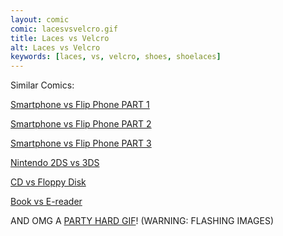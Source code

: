```yaml
---
layout: comic
comic: lacesvsvelcro.gif
title: Laces vs Velcro
alt: Laces vs Velcro
keywords: [laces, vs, velcro, shoes, shoelaces]
---
```


Similar Comics:

[Smartphone vs Flip Phone PART 1](http://lolnein.com/2013/08/28/smartphones/)

[Smartphone vs Flip Phone PART 2](http://lolnein.com/2014/10/01/smartphones2/)

[Smartphone vs Flip Phone PART 3](http://lolnein.com/2015/04/24/smartwatches/)

[Nintendo 2DS vs 3DS](http://lolnein.com/2013/09/06/2ds/)

[CD vs Floppy Disk](http://lolnein.com/2015/05/11/cdvsfloppydisk/)

[Book vs E-reader](http://lolnein.com/2016/03/03/bookvsereader/)

AND OMG A [PARTY HARD GIF](http://blog.lolnein.com/2013/09/19/partyhard/)! (WARNING: FLASHING IMAGES)
